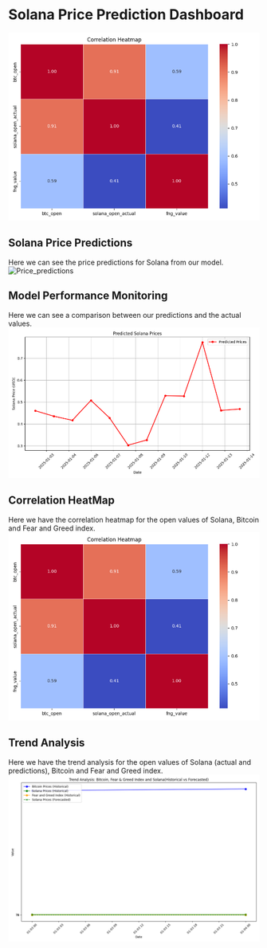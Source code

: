 
# Solana Price Prediction Dashboard

![test](./../test.png)


## Solana Price Predictions
Here we can see the price predictions for Solana from our model.
![Price_predictions](../../img/solana_predictions_plot.png)



## Model Performance Monitoring
Here we can see a comparison between our predictions and the actual values.
![Hindcast](./../img/solana_predictions_plot.png)



## Correlation HeatMap
Here we have the correlation heatmap for the open values of Solana, Bitcoin and Fear and Greed index.
![HeatMap](../img/sln_btc_fng_heatmap.png)



## Trend Analysis
Here we have the trend analysis for the open values of Solana (actual and predictions), Bitcoin and Fear and Greed index.
![Trend_analysis](../img/trend_analisis.png)

